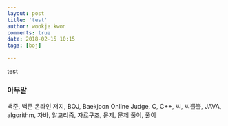 ```yaml
---
layout: post
title: 'test'
author: wookje.kwon
comments: true
date: 2018-02-15 10:15
tags: [boj]

---
```


test

### 아무말  
백준, 백준 온라인 저지, BOJ, Baekjoon Online Judge, C, C++, 씨, 씨쁠쁠, JAVA, algorithm, 자바, 알고리즘, 자료구조, 문제, 문제 풀이, 풀이
